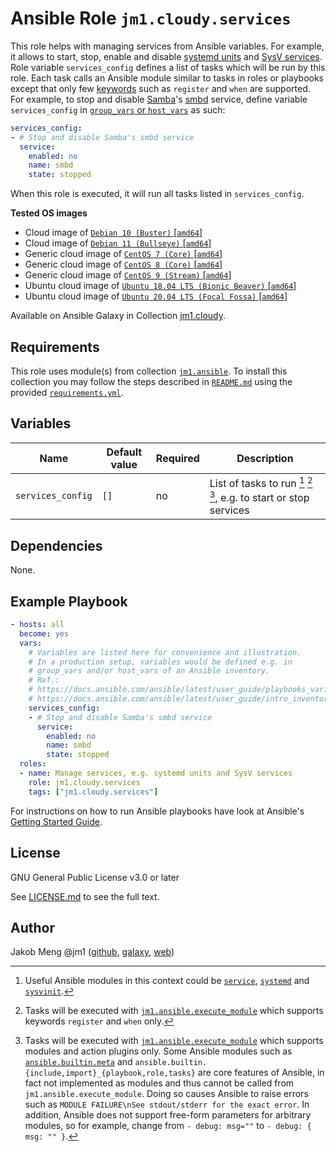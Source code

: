 # Ansible Role `jm1.cloudy.services`

This role helps with managing services from Ansible variables. For example, it allows to start, stop, enable and disable
[systemd units][archlinux-wiki-systemd] and [SysV services][gentoo-wiki-sysvinit]. Role variable `services_config`
defines a list of tasks which will be run by this role. Each task calls an Ansible module similar to tasks in roles or
playbooks except that only few [keywords][playbooks-keywords] such as `register` and `when` are supported. For example,
to stop and disable [Samba][samba]'s [smbd][smbd] service, define variable `services_config` in [`group_vars` or
`host_vars`][ansible-inventory] as such:

```yml
services_config:
- # Stop and disable Samba's smbd service
  service:
    enabled: no
    name: smbd
    state: stopped
```

When this role is executed, it will run all tasks listed in `services_config`.

[ansible-inventory]: https://docs.ansible.com/ansible/latest/user_guide/intro_inventory.html
[archlinux-wiki-systemd]: https://wiki.archlinux.org/title/Systemd
[gentoo-wiki-sysvinit]: https://wiki.gentoo.org/wiki/Sysvinit
[playbooks-keywords]: https://docs.ansible.com/ansible/latest/reference_appendices/playbooks_keywords.html
[samba]: https://www.samba.org/samba/
[smbd]: https://www.samba.org/samba/docs/current/man-html/smbd.8.html

**Tested OS images**
- Cloud image of [`Debian 10 (Buster)` \[`amd64`\]](https://cdimage.debian.org/cdimage/openstack/current/)
- Cloud image of [`Debian 11 (Bullseye)` \[`amd64`\]](https://cdimage.debian.org/images/cloud/bullseye/latest/)
- Generic cloud image of [`CentOS 7 (Core)` \[`amd64`\]](https://cloud.centos.org/centos/7/images/)
- Generic cloud image of [`CentOS 8 (Core)` \[`amd64`\]](https://cloud.centos.org/centos/8/x86_64/images/)
- Generic cloud image of [`CentOS 9 (Stream)` \[`amd64`\]](https://cloud.centos.org/centos/9-stream/x86_64/images/)
- Ubuntu cloud image of [`Ubuntu 18.04 LTS (Bionic Beaver)` \[`amd64`\]](https://cloud-images.ubuntu.com/bionic/current/)
- Ubuntu cloud image of [`Ubuntu 20.04 LTS (Focal Fossa)` \[`amd64`\]](https://cloud-images.ubuntu.com/focal/)

Available on Ansible Galaxy in Collection [jm1.cloudy](https://galaxy.ansible.com/jm1/cloudy).

## Requirements

This role uses module(s) from collection [`jm1.ansible`][galaxy-jm1-ansible]. To install this collection you may follow
the steps described in [`README.md`][jm1-cloudy-readme] using the provided [`requirements.yml`][
jm1-cloudy-requirements].

[galaxy-jm1-ansible]: https://galaxy.ansible.com/jm1/ansible
[jm1-cloudy-readme]: ../../README.md
[jm1-cloudy-requirements]: ../../requirements.yml

## Variables

| Name              | Default value | Required | Description |
| ----------------- | ------------- | -------- | ----------- |
| `services_config` | `[]`          | no       | List of tasks to run [^example-modules] [^supported-keywords] [^supported-modules], e.g. to start or stop services |

[^supported-modules]: Tasks will be executed with [`jm1.ansible.execute_module`][jm1-ansible-execute-module] which
supports modules and action plugins only. Some Ansible modules such as [`ansible.builtin.meta`][ansible-builtin-meta]
and `ansible.builtin.{include,import}_{playbook,role,tasks}` are core features of Ansible, in fact not implemented as
modules and thus cannot be called from `jm1.ansible.execute_module`. Doing so causes Ansible to raise errors such as
`MODULE FAILURE\nSee stdout/stderr for the exact error`. In addition, Ansible does not support free-form parameters
for arbitrary modules, so for example, change from `- debug: msg=""` to `- debug: { msg: "" }`.

[^supported-keywords]: Tasks will be executed with [`jm1.ansible.execute_module`][jm1-ansible-execute-module] which
supports keywords `register` and `when` only.

[^example-modules]: Useful Ansible modules in this context could be [`service`][ansible-builtin-service], [`systemd`][
ansible-builtin-systemd] and [`sysvinit`][ansible-builtin-sysvinit].

[ansible-builtin-meta]: https://docs.ansible.com/ansible/latest/collections/ansible/builtin/meta_module.html
[ansible-builtin-service]: https://docs.ansible.com/ansible/latest/collections/ansible/builtin/service_module.html
[ansible-builtin-systemd]: https://docs.ansible.com/ansible/latest/collections/ansible/builtin/systemd_module.html
[ansible-builtin-sysvinit]: https://docs.ansible.com/ansible/latest/collections/ansible/builtin/sysvinit_module.html
[jm1-ansible-execute-module]: https://github.com/JM1/ansible-collection-jm1-ansible/blob/master/plugins/modules/execute_module.py

## Dependencies

None.

## Example Playbook

```yml
- hosts: all
  become: yes
  vars:
    # Variables are listed here for convenience and illustration.
    # In a production setup, variables would be defined e.g. in
    # group_vars and/or host_vars of an Ansible inventory.
    # Ref.:
    # https://docs.ansible.com/ansible/latest/user_guide/playbooks_variables.html
    # https://docs.ansible.com/ansible/latest/user_guide/intro_inventory.html
    services_config:
    - # Stop and disable Samba's smbd service
      service:
        enabled: no
        name: smbd
        state: stopped
  roles:
  - name: Manage services, e.g. systemd units and SysV services
    role: jm1.cloudy.services
    tags: ["jm1.cloudy.services"]
```

For instructions on how to run Ansible playbooks have look at Ansible's
[Getting Started Guide](https://docs.ansible.com/ansible/latest/network/getting_started/first_playbook.html).

## License

GNU General Public License v3.0 or later

See [LICENSE.md](../../LICENSE.md) to see the full text.

## Author

Jakob Meng
@jm1 ([github](https://github.com/jm1), [galaxy](https://galaxy.ansible.com/jm1), [web](http://www.jakobmeng.de))

